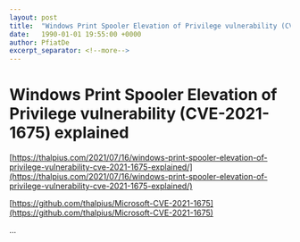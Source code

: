 ```yaml
---
layout: post
title:  "Windows Print Spooler Elevation of Privilege vulnerability (CVE-2021-1675) explained"
date:   1990-01-01 19:55:00 +0000
author: PfiatDe
excerpt_separator: <!--more-->
---
```


# Windows Print Spooler Elevation of Privilege vulnerability (CVE-2021-1675) explained

[https://thalpius.com/2021/07/16/windows-print-spooler-elevation-of-privilege-vulnerability-cve-2021-1675-explained/](https://thalpius.com/2021/07/16/windows-print-spooler-elevation-of-privilege-vulnerability-cve-2021-1675-explained/)

[https://github.com/thalpius/Microsoft-CVE-2021-1675](https://github.com/thalpius/Microsoft-CVE-2021-1675)

...
<!--more-->
